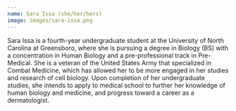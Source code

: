 ```yaml
---
name: Sara Issa (she/her/hers)
image: images/sara-issa.png
---
```


Sara Issa is a fourth-year undergraduate student at the University of North Carolina at Greensboro, where she is pursuing a degree in Biology (BS) with a concentration in Human Biology and a pre-professional track in Pre-Medical. She is a veteran of the United States Army that specialized in Combat Medicine, which has allowed her to be more engaged in her studies and research of cell biology. Upon completion of her undergraduate studies, she intends to apply to medical school to further her knowledge of human biology and medicine, and progress toward a career as a dermatologist.


